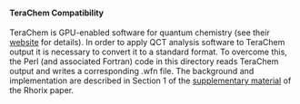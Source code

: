 #### TeraChem Compatibility

TeraChem is GPU-enabled software for quantum chemistry (see their [website](http://www.petachem.com/products.html) for details).
In order to apply QCT analysis software to TeraChem output it is necessary to convert it to a standard format.
To overcome this, the Perl (and associated Fortran) code in this directory reads TeraChem output and writes a corresponding .wfn file.
The background and implementation are described in Section 1 of the [supplementary material](http://onlinelibrary.wiley.com/store/10.1002/jcc.25054/asset/supinfo/jcc25054-sup-0001-suppinfo.docx?v=1&s=73354cb0aeec467d119dfe4d01cd195c01f3ee51) of the Rhorix paper.

